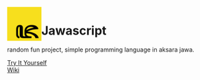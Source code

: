 <img align="left" width="80" height="80" src="https://raw.githubusercontent.com/ray-pH/Jawascript-lang/main/icon/favicon-96x96.png" alt="Jawascript-lang icon">

# Jawascript


random fun project, simple programming language in aksara jawa. 

[Try It Yourself](https://ray-ph.github.io/Jawa/)\
[Wiki](https://github.com/ray-pH/Jawascript-lang/wiki/Quick-Guide)
